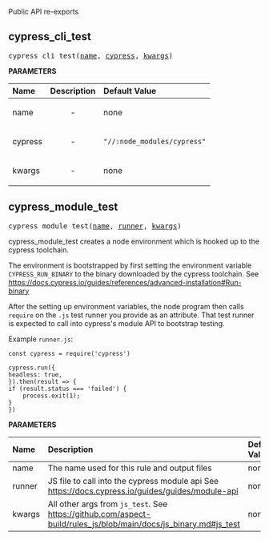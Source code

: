 <!-- Generated with Stardoc: http://skydoc.bazel.build -->

Public API re-exports

<a id="cypress_cli_test"></a>

## cypress_cli_test

<pre>
cypress_cli_test(<a href="#cypress_cli_test-name">name</a>, <a href="#cypress_cli_test-cypress">cypress</a>, <a href="#cypress_cli_test-kwargs">kwargs</a>)
</pre>



**PARAMETERS**


| Name  | Description | Default Value |
| :------------- | :------------- | :------------- |
| <a id="cypress_cli_test-name"></a>name |  <p align="center"> - </p>   |  none |
| <a id="cypress_cli_test-cypress"></a>cypress |  <p align="center"> - </p>   |  <code>"//:node_modules/cypress"</code> |
| <a id="cypress_cli_test-kwargs"></a>kwargs |  <p align="center"> - </p>   |  none |


<a id="cypress_module_test"></a>

## cypress_module_test

<pre>
cypress_module_test(<a href="#cypress_module_test-name">name</a>, <a href="#cypress_module_test-runner">runner</a>, <a href="#cypress_module_test-kwargs">kwargs</a>)
</pre>

cypress_module_test creates a node environment which is hooked up to the cypress toolchain.

The environment is bootstrapped by first setting the environment variable `CYPRESS_RUN_BINARY` to the binary downloaded by the cypress toolchain. See https://docs.cypress.io/guides/references/advanced-installation#Run-binary

After the setting up environment variables, the node program then calls `require` on the `.js` test runner you provide as an attribute. That test runner is expected to call into cypress's module API to bootstrap testing.

Example `runner.js`:
```
const cypress = require('cypress')

cypress.run({
headless: true,
}).then(result => {
if (result.status === 'failed') {
    process.exit(1);
}
})
```


**PARAMETERS**


| Name  | Description | Default Value |
| :------------- | :------------- | :------------- |
| <a id="cypress_module_test-name"></a>name |  The name used for this rule and output files   |  none |
| <a id="cypress_module_test-runner"></a>runner |  JS file to call into the cypress module api See https://docs.cypress.io/guides/guides/module-api   |  none |
| <a id="cypress_module_test-kwargs"></a>kwargs |  All other args from <code>js_test</code>. See https://github.com/aspect-build/rules_js/blob/main/docs/js_binary.md#js_test   |  none |


